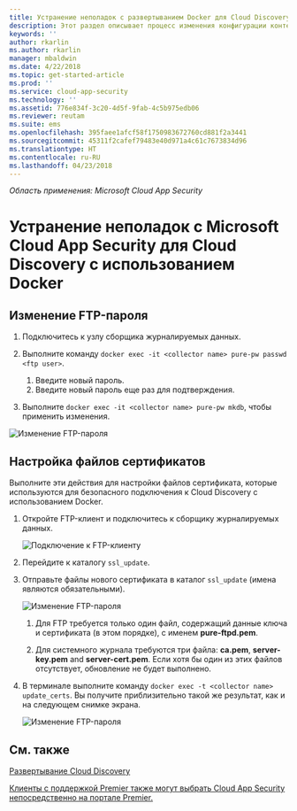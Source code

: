 ```yaml
---
title: Устранение неполадок с развертыванием Docker для Cloud Discovery | Microsoft Docs
description: Этот раздел описывает процесс изменения конфигурации контейнера Docker для Cloud Discovery на базе платформы Cloud App Security.
keywords: ''
author: rkarlin
ms.author: rkarlin
manager: mbaldwin
ms.date: 4/22/2018
ms.topic: get-started-article
ms.prod: ''
ms.service: cloud-app-security
ms.technology: ''
ms.assetid: 776e834f-3c20-4d5f-9fab-4c5b975edb06
ms.reviewer: reutam
ms.suite: ems
ms.openlocfilehash: 395faee1afcf58f1750983672760cd881f2a3441
ms.sourcegitcommit: 45311f2cafef79483e40d971a4c61c7673834d96
ms.translationtype: HT
ms.contentlocale: ru-RU
ms.lasthandoff: 04/23/2018
---
```

*Область применения: Microsoft Cloud App Security*

# <a name="troubleshooting-the-microsoft-cloud-app-security-cloud-discovery-docker"></a>Устранение неполадок с Microsoft Cloud App Security для Cloud Discovery с использованием Docker

## <a name="changing-the-ftp-password"></a>Изменение FTP-пароля


1. Подключитесь к узлу сборщика журналируемых данных.

2.  Выполните команду `docker exec -it <collector name> pure-pw passwd <ftp user>`.

    1. Введите новый пароль.
    2. Введите новый пароль еще раз для подтверждения.
 
3.  Выполните `docker exec -it <collector name> pure-pw mkdb`, чтобы применить изменения.


  ![Изменение FTP-пароля](./media/ftp-connect.png)

## <a name="customize-certificate-files"></a>Настройка файлов сертификатов

Выполните эти действия для настройки файлов сертификата, которые используются для безопасного подключения к Cloud Discovery с использованием Docker.

1. Откройте FTP-клиент и подключитесь к сборщику журналируемых данных.

   ![Подключение к FTP-клиенту](./media/ftp-connect.png)

2. Перейдите к каталогу `ssl_update`.
3. Отправьте файлы нового сертификата в каталог `ssl_update` (имена являются обязательными).

   ![Изменение FTP-пароля](./media/new-certs.png)

   1.  Для FTP требуется только один файл, содержащий данные ключа и сертификата (в этом порядке), с именем **pure-ftpd.pem**.
    
   2.  Для системного журнала требуются три файла: **ca.pem**, **server-key.pem** and **server-cert.pem**. Если хотя бы один из этих файлов отсутствует, обновление не будет выполнено.

4. В терминале выполните команду `docker exec -t <collector name> update_certs`. Вы получите приблизительно такой же результат, как и на следующем снимке экрана.

   ![Изменение FTP-пароля](./media/update-certs.png)

## <a name="see-also"></a>См. также
[Развертывание Cloud Discovery](set-up-cloud-discovery.md)

[Клиенты с поддержкой Premier также могут выбрать Cloud App Security непосредственно на портале Premier.](https://premier.microsoft.com/)

